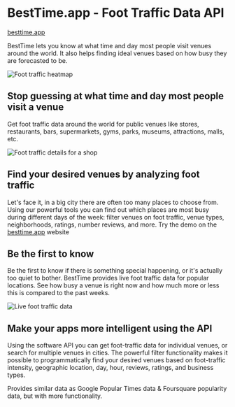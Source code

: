 # BestTime.app - Foot Traffic Data API
[besttime.app](https://besttime.app&utm_source=github&utm_medium=github&utm_campaign=github)

BestTime lets you know at what time and day most people visit venues around the world. 
It also helps finding ideal venues based on how busy they are forecasted to be.

![Foot traffic heatmap](https://besttime.app/images/landingpage/venue-search-venue-results2.jpg)

## Stop guessing at what time and day most people visit a venue
Get foot traffic data around the world for public venues like stores, restaurants, bars, supermarkets, gyms, parks, museums, attractions, malls, etc.

![Foot traffic details for a shop](https://besttime.app/images/landingpage/forecast-tool-small3.jpg)

## Find your desired venues by analyzing foot traffic
Let's face it, in a big city there are often too many places to choose from. Using our powerful tools you can find out which places are most busy during different days of the week: filter venues on foot traffic, venue types, neighborhoods, ratings, number reviews, and more.
Try the demo on the [besttime.app](https://besttime.app&utm_source=github&utm_medium=github&utm_campaign=github) website

## Be the first to know
Be the first to know if there is something special happening, or it's actually too quiet to bother.
BestTime provides live foot traffic data for popular locations. See how busy a venue is right now and how much more or less this is compared to the past weeks.

![Live foot traffic data](https://besttime.app/images/landingpage/live-london4.jpg)


## Make your apps more intelligent using the API
Using the software API you can get foot-traffic data for individual venues, or search for multiple venues in cities.
The powerful filter functionality makes it possible to programmatically find your desired venues based on foot-traffic intensity, geographic location, day, hour, reviews, ratings, and business types.

Provides similar data as Google Popular Times data & Foursquare popularity data, but with more functionality.



